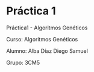 # Práctica 1
Práctica1 - Algoritmos Genéticos

Curso: Algoritmos Genéticos

Alumno: Alba Díaz Diego Samuel

Grupo: 3CM5
